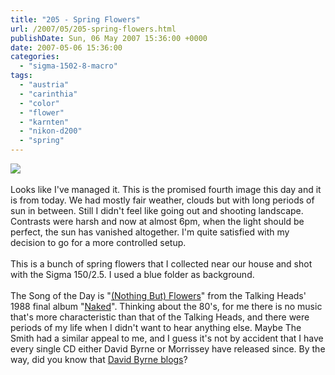 ```yaml
---
title: "205 - Spring Flowers"
url: /2007/05/205-spring-flowers.html
publishDate: Sun, 06 May 2007 15:36:00 +0000
date: 2007-05-06 15:36:00
categories: 
  - "sigma-1502-8-macro"
tags: 
  - "austria"
  - "carinthia"
  - "color"
  - "flower"
  - "karnten"
  - "nikon-d200"
  - "spring"
---
```

<a href="https://d25zfm9zpd7gm5.cloudfront.net/1200x1200/2007/20070506_153002_ps.jpg"><img src="https://d25zfm9zpd7gm5.cloudfront.net/0600x0600/2007/20070506_153002_ps.jpg"/></a><br/><br/>Looks like I've managed it. This is the promised fourth image this day and it is from today. We had mostly fair weather, clouds but with long periods of sun in between. Still I didn't feel like going out and shooting landscape. Contrasts were harsh and now at almost 6pm, when the light should be perfect, the sun has vanished altogether. I'm quite satisfied with my decision to go for a more controlled setup.<br/><br/>This is a bunch of spring flowers that I collected near our house and shot with the Sigma 150/2.5. I used a blue folder as background.<br/><br/>The Song of the Day is "<a href="http://www.songfacts.com/detail.php?id=7580" target="_blank">(Nothing But) Flowers</a>" from the Talking Heads' 1988 final album  "<a href="http://www.amazon.com/Naked-Talking-Heads/dp/B000002LD0" target="_blank">Naked</a>". Thinking about the 80's, for me there is no music that's more characteristic than that of the Talking Heads, and there were periods of my life when I didn't want to hear anything else. Maybe The Smith had a similar appeal to me, and I guess it's not by accident that I have every single CD either David Byrne or Morrissey have released since. By the way, did you know that <a href="http://journal.davidbyrne.com/" target="_blank">David Byrne blogs</a>?
